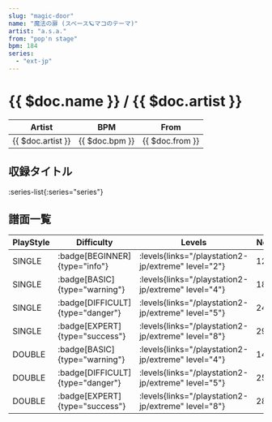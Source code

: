 ```yaml
---
slug: "magic-door"
name: "魔法の扉 (スペース🪐マコのテーマ)"
artist: "a.s.a."
from: "pop'n stage"
bpm: 184
series:
  - "ext-jp"
---
```


# {{ $doc.name }} / {{ $doc.artist }}

|Artist|BPM|From|
|------|---|----|
|{{ $doc.artist }}|{{ $doc.bpm }}|{{ $doc.from }}|

## 収録タイトル

:series-list{:series="series"}

## 譜面一覧

|PlayStyle|Difficulty|Levels|Notes|Movie|
|---------|----------|------|-----|-----|
|SINGLE| :badge[BEGINNER]{type="info"}| :levels{links="/playstation2-jp/extreme" level="2"}|120/0||
|SINGLE| :badge[BASIC]{type="warning"}| :levels{links="/playstation2-jp/extreme" level="4"}|189/0||
|SINGLE| :badge[DIFFICULT]{type="danger"}| :levels{links="/playstation2-jp/extreme" level="5"}|249/0||
|SINGLE| :badge[EXPERT]{type="success"}| :levels{links="/playstation2-jp/extreme" level="8"}|296/0||
|DOUBLE| :badge[BASIC]{type="warning"}| :levels{links="/playstation2-jp/extreme" level="4"}|148/0||
|DOUBLE| :badge[DIFFICULT]{type="danger"}| :levels{links="/playstation2-jp/extreme" level="5"}|251/0||
|DOUBLE| :badge[EXPERT]{type="success"}| :levels{links="/playstation2-jp/extreme" level="8"}|284/0||
